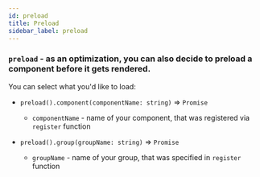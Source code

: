 ```yaml
---
id: preload
title: Preload
sidebar_label: preload
---
```



### `preload` - as an optimization, you can also decide to preload a component before it gets rendered.

You can select what you'd like to load:
- `preload().component(componentName: string)` => `Promise`

  - `componentName` - name of your component, that was registered via `register` function
  
- `preload().group(groupName: string)` => `Promise`

  - `groupName` - name of your group, that was specified in `register` function
